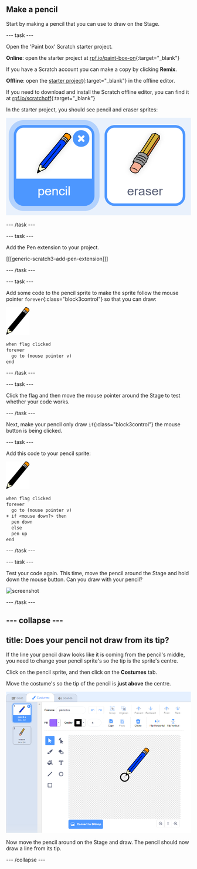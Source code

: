 ## Make a pencil

Start by making a pencil that you can use to draw on the Stage.

--- task ---

Open the 'Paint box' Scratch starter project.

**Online**: open the starter project at [rpf.io/paint-box-on](http://rpf.io/paint-box-on){:target="_blank"}

If you have a Scratch account you can make a copy by clicking **Remix**.

**Offline**: open the [starter project](http://rpf.io/p/en/paint-box-go){:target="_blank"} in the offline editor.

If you need to download and install the Scratch offline editor, you can find it at [rpf.io/scratchoff](http://rpf.io/scratchoff){:target="_blank"}

In the starter project, you should see pencil and eraser sprites:

![screenshot](images/paint-starter.png)

--- /task ---

--- task ---

Add the Pen extension to your project.

[[[generic-scratch3-add-pen-extension]]]

--- /task ---

--- task ---

Add some code to the pencil sprite to make the sprite follow the mouse pointer `forever`{:class="block3control"} so that you can draw:

![pencil](images/pencil.png)

```blocks3
when flag clicked
forever
  go to (mouse pointer v)
end
```

--- /task ---

--- task ---

Click the flag and then move the mouse pointer around the Stage to test whether your code works.

--- /task ---

Next, make your pencil only draw `if`{:class="block3control"} the mouse button is being clicked.

--- task ---

Add this code to your pencil sprite:

![pencil](images/pencil.png)

```blocks3
when flag clicked
forever
  go to (mouse pointer v)
+ if <mouse down?> then
  pen down
  else
  pen up
end
```

--- /task ---

--- task ---

Test your code again. This time, move the pencil around the Stage and hold down the mouse button. Can you draw with your pencil?

![screenshot](images/paint-draw.png)

--- /task ---

--- collapse ---
---
title: Does your pencil not draw from its tip?
---

If the line your pencil draw looks like it is coming from the pencil's middle, you need to change your pencil sprite's so the tip is the sprite's centre.

Click on the pencil sprite, and then click on the **Costumes** tab.

Move the costume's so the tip of the pencil is **just above** the centre.

![Costume center](images/costume-center-annotated.png)

Now move the pencil around on the Stage and draw. The pencil should now draw a line from its tip.

--- /collapse ---
